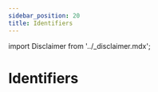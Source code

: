 ```yaml
---
sidebar_position: 20
title: Identifiers
---
```


import Disclaimer from '../\_disclaimer.mdx';

<Disclaimer />

# Identifiers
